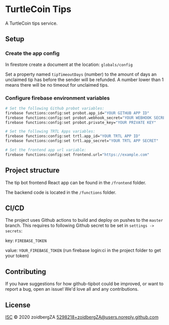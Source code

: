 # TurtleCoin Tips

A TurtleCoin tips service.

## Setup

### Create the app config

In firestore create a document at the location: `globals/config`

Set a property named `tipTimeoutDays` (number) to the amount of days an unclaimed tip has before the sender will be refunded. A number lower than 1 means there will be no timeout for unclaimed tips.

### Configure firebase environment variables

```sh
# Set the following Github probot variables:
firebase functions:config:set probot.app_id="YOUR GITHUB APP ID"
firebase functions:config:set probot.webhook_secret="YOUR WEBHOOK SECRET"
firebase functions:config:set probot.private_key="YOUR PRIVATE KEY"

# Set the following TRTL Apps variables:
firebase functions:config:set trtl.app_id="YOUR TRTL APP ID"
firebase functions:config:set trtl.app_secret="YOUR TRTL APP SECRET"

# Set the frontend app url variable:
firebase functions:config:set frontend.url="https://example.com"
```

## Project structure

The tip bot frontend React app can be found in the `/frontend` folder.

The backend code is located in the `/functions` folder.

## CI/CD

The project uses Github actions to build and deploy on pushes to the `master` branch. This requires to following Github secret to be set in `settings -> secrets`:

key: `FIREBASE_TOKEN`

value: `YOUR_FIREBASE_TOKEN` (run firebase login:ci in the project folder to get your token)

## Contributing

If you have suggestions for how github-tipbot could be improved, or want to report a bug, open an issue! We'd love all and any contributions.

## License

[ISC](LICENSE) © 2020 zoidbergZA <5298218+zoidbergZA@users.noreply.github.com>
